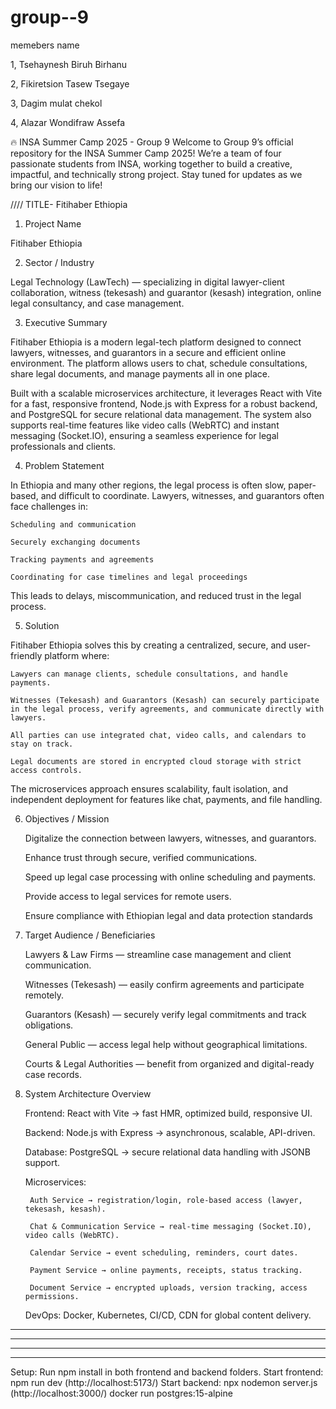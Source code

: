# group--9 
memebers name 


1, Tsehaynesh Biruh Birhanu 




2, Fikiretsion Tasew Tsegaye


3, Dagim mulat chekol



4, Alazar Wondifraw Assefa



🔥 INSA Summer Camp 2025 - Group 9  Welcome to Group 9’s official repository for the INSA Summer Camp 2025! We’re a team of four passionate students from INSA, working together to build a creative, impactful, and technically strong project. Stay tuned for updates as we bring our vision to life! 

//// TITLE- Fitihaber Ethiopia





1. Project Name

Fitihaber Ethiopia



2. Sector / Industry

Legal Technology (LawTech) — specializing in digital lawyer-client collaboration, witness (tekesash) and guarantor (kesash) integration, online legal consultancy, and case management.


3. Executive Summary

Fitihaber Ethiopia is a modern legal-tech platform designed to connect lawyers, witnesses, and guarantors in a secure and efficient online environment. The platform allows users to chat, schedule consultations, share legal documents, and manage payments all in one place.

Built with a scalable microservices architecture, it leverages React with Vite for a fast, responsive frontend, Node.js with Express for a robust backend, and PostgreSQL for secure relational data management. The system also supports real-time features like video calls (WebRTC) and instant messaging (Socket.IO), ensuring a seamless experience for legal professionals and clients.



4. Problem Statement


In Ethiopia and many other regions, the legal process is often slow, paper-based, and difficult to coordinate. Lawyers, witnesses, and guarantors often face challenges in:

    Scheduling and communication

    Securely exchanging documents

    Tracking payments and agreements

    Coordinating for case timelines and legal proceedings

This leads to delays, miscommunication, and reduced trust in the legal process.



5. Solution

   

Fitihaber Ethiopia solves this by creating a centralized, secure, and user-friendly platform where:

    Lawyers can manage clients, schedule consultations, and handle payments.

    Witnesses (Tekesash) and Guarantors (Kesash) can securely participate in the legal process, verify agreements, and communicate directly with lawyers.

    All parties can use integrated chat, video calls, and calendars to stay on track.

    Legal documents are stored in encrypted cloud storage with strict access controls.

The microservices approach ensures scalability, fault isolation, and independent deployment for features like chat, payments, and file handling.



6. Objectives / Mission
   

    Digitalize the connection between lawyers, witnesses, and guarantors.

    Enhance trust through secure, verified communications.

    Speed up legal case processing with online scheduling and payments.

    Provide access to legal services for remote users.

    Ensure compliance with Ethiopian legal and data protection standards
    

7. Target Audience / Beneficiaries

    Lawyers & Law Firms — streamline case management and client communication.

    Witnesses (Tekesash) — easily confirm agreements and participate remotely.

    Guarantors (Kesash) — securely verify legal commitments and track obligations.

    General Public — access legal help without geographical limitations.

    Courts & Legal Authorities — benefit from organized and digital-ready case records.

8. System Architecture Overview

    Frontend: React with Vite → fast HMR, optimized build, responsive UI.

    Backend: Node.js with Express → asynchronous, scalable, API-driven.

    Database: PostgreSQL → secure relational data handling with JSONB support.

    Microservices:

        Auth Service → registration/login, role-based access (lawyer, tekesash, kesash).

        Chat & Communication Service → real-time messaging (Socket.IO), video calls (WebRTC).

        Calendar Service → event scheduling, reminders, court dates.

        Payment Service → online payments, receipts, status tracking.

        Document Service → encrypted uploads, version tracking, access permissions.

    DevOps: Docker, Kubernetes, CI/CD, CDN for global content delivery.
-------------------------------------------------------------------------------------------------------------------------------------------------------
-------------------------------------------------------------------------------------------------------------------------------------------------------
-------------------------------------------------------------------------------------------------------------------------------------------------------
-------------------------------------------------------------------------------------------------------------------------------------------------------
Setup:
Run npm install in both frontend and backend folders.
Start frontend: npm run dev (http://localhost:5173/)
Start backend: npx nodemon server.js (http://localhost:3000/)
docker run postgres:15-alpine
